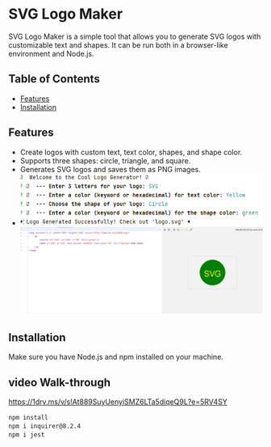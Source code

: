 # SVG Logo Maker

SVG Logo Maker is a simple tool that allows you to generate SVG logos with customizable text and shapes. It can be run both in a browser-like environment and Node.js.

## Table of Contents

- [Features](#features)
- [Installation](#installation)

## Features

- Create logos with custom text, text color, shapes, and shape color.
- Supports three shapes: circle, triangle, and square.
- Generates SVG logos and saves them as PNG images.
- ![img.png](img.png)
![img_1.png](img_1.png)
## Installation

Make sure you have Node.js and npm installed on your machine.

## video Walk-through
https://1drv.ms/v/s!At889SuyUenyiSMZ6LTa5diqeQ9L?e=5RV4SY

```bash
npm install 
npm i inquirer@8.2.4
npm i jest

